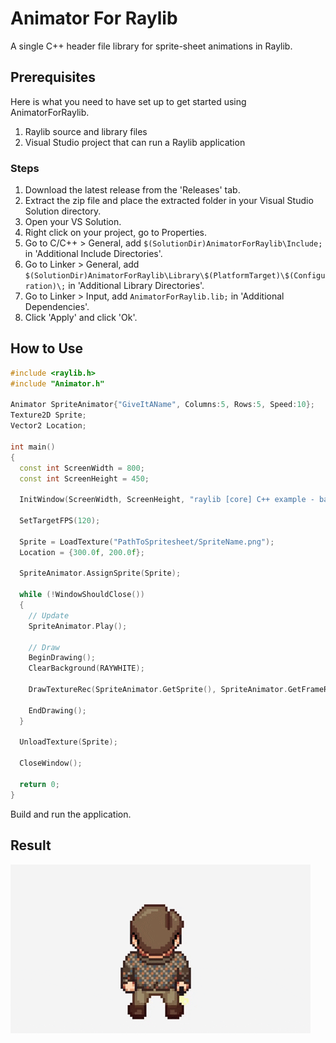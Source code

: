 # Animator For Raylib
A single C++ header file library for sprite-sheet animations in Raylib. 

## Prerequisites

Here is what you need to have set up to get started using AnimatorForRaylib.

1. Raylib source and library files
2. Visual Studio project that can run a Raylib application

### Steps
1. Download the latest release from the 'Releases' tab.
2. Extract the zip file and place the extracted folder in your Visual Studio Solution directory.
3. Open your VS Solution.
4. Right click on your project, go to Properties.
5. Go to C/C++ > General, add `$(SolutionDir)AnimatorForRaylib\Include;` in 'Additional Include Directories'.
6. Go to Linker > General, add `$(SolutionDir)AnimatorForRaylib\Library\$(PlatformTarget)\$(Configuration)\;` in 'Additional Library Directories'.
7. Go to Linker > Input, add `AnimatorForRaylib.lib;` in 'Additional Dependencies'.
8. Click 'Apply' and click 'Ok'.

## How to Use

```cpp
#include <raylib.h>
#include "Animator.h"

Animator SpriteAnimator{"GiveItAName", Columns:5, Rows:5, Speed:10};
Texture2D Sprite;
Vector2 Location;

int main()
{
  const int ScreenWidth = 800;
  const int ScreenHeight = 450;

  InitWindow(ScreenWidth, ScreenHeight, "raylib [core] C++ example - basic window");

  SetTargetFPS(120);

  Sprite = LoadTexture("PathToSpritesheet/SpriteName.png");
  Location = {300.0f, 200.0f};

  SpriteAnimator.AssignSprite(Sprite);

  while (!WindowShouldClose())
  {
    // Update
    SpriteAnimator.Play();

    // Draw
    BeginDrawing();
    ClearBackground(RAYWHITE);

    DrawTextureRec(SpriteAnimator.GetSprite(), SpriteAnimator.GetFrameRec(), Location, WHITE);

    EndDrawing();
  }

  UnloadTexture(Sprite);
  
  CloseWindow();
  
  return 0;
}
```
Build and run the application.

## Result
![](AnimatorDemo.gif)
